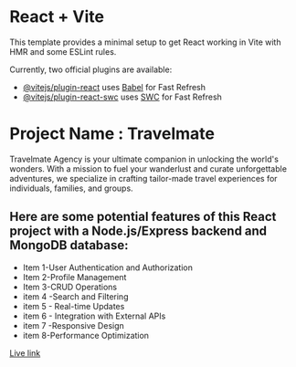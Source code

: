 # React + Vite

This template provides a minimal setup to get React working in Vite with HMR and some ESLint rules.

Currently, two official plugins are available:

- [@vitejs/plugin-react](https://github.com/vitejs/vite-plugin-react/blob/main/packages/plugin-react/README.md) uses [Babel](https://babeljs.io/) for Fast Refresh
- [@vitejs/plugin-react-swc](https://github.com/vitejs/vite-plugin-react-swc) uses [SWC](https://swc.rs/) for Fast Refresh



# Project Name : Travelmate 
Travelmate Agency is your ultimate companion in unlocking the world's wonders. With a mission to fuel your wanderlust and curate unforgettable adventures, we specialize in crafting tailor-made travel experiences for individuals, families, and groups.

## Here are some potential features of this React project with a Node.js/Express backend and MongoDB database:

- Item 1-User Authentication and Authorization
- Item 2-Profile Management
- Item 3-CRUD Operations
- item 4 -Search and Filtering
- item  5 -  Real-time Updates
- item 6  - Integration with External APIs
- item 7 -Responsive Design
- item 8-Performance Optimization

[Live link](http://www.yourprojectdemo.com)
